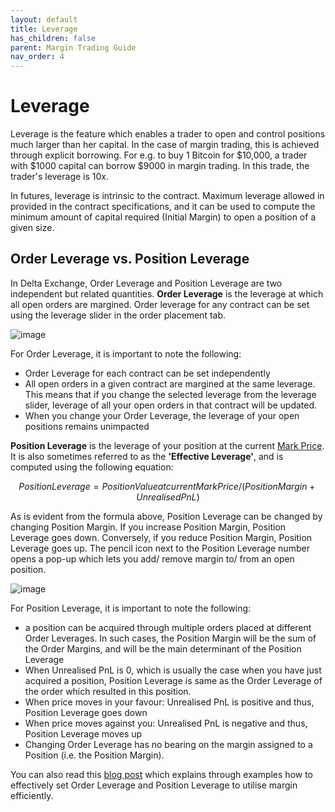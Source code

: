 ```yaml
---
layout: default
title: Leverage
has_children: false
parent: Margin Trading Guide
nav_order: 4
---
```


# Leverage

Leverage is the feature which enables a trader to open and control positions much larger than her capital. In the case of margin trading, this is achieved through explicit borrowing. For e.g. to buy 1 Bitcoin for $10,000, a trader with $1000 capital can borrow $9000 in margin trading. In this trade, the trader's leverage is 10x.

In futures, leverage is intrinsic to the contract. Maximum leverage allowed in provided in the contract specifications, and it can be used to compute the minimum amount of capital required (Initial Margin) to open a position of a given size. 

## Order Leverage vs. Position Leverage

In Delta Exchange, Order Leverage and Position Leverage are two independent but related quantities. **Order Leverage** is the leverage at which all open orders are margined. Order leverage for any contract can be set using the leverage slider in the order placement tab.

![image]({{site.baseurl}}/assets/images/order_leverage.jpg "How to change order leverage")

For Order Leverage, it is important to note the following:
- Order Leverage for each contract can be set independently
- All open orders in a given contract are margined at the same leverage. This means that if you change the selected leverage from the leverage slider, leverage of all your open orders in that contract will be updated.
- When you change your Order Leverage, the leverage of your open positions remains unimpacted

**Position Leverage** is the leverage of your position at the current [Mark Price]({{site.baseurl}}/docs/trading-guide/fair-price/#fair-price-marking). It is also sometimes referred to as the **'Effective Leverage'**, and is computed using the following equation:

$$Position Leverage = Position Value at current Mark Price/ (Position Margin + Unrealised PnL)$$

As is evident from the formula above, Position Leverage can be changed by changing Position Margin. If you increase Position Margin, Position Leverage goes down. Conversely, if you reduce Position Margin, Position Leverage goes up. The pencil icon next to the Position Leverage number opens a pop-up which lets you add/ remove margin to/ from an open position.

![image]({{site.baseurl}}/assets/images/position_leverage.jpg "How to change position leverage")

For Position Leverage, it is important to note the following:
- a position can be acquired through multiple orders placed at different Order Leverages. In such cases, the Position Margin will be the sum of the Order Margins, and will be the main determinant of the Position Leverage
- When Unrealised PnL is 0, which is usually the case when you have just acquired a position, Position Leverage is same as the Order Leverage of the order which resulted in this position.
- When price moves in your favour: Unrealised PnL is positive and thus, Position Leverage goes down
- When price moves against you: Unrealised PnL is negative and thus, Position Leverage moves up
- Changing Order Leverage has no bearing on the margin assigned to a Position (i.e. the Position Margin). 

You can also read this [blog post](https://www.delta.exchange/blog/order-leverage-position-leverage-efficient-margin-utilisation/) which explains through examples how to effectively set Order Leverage and Position Leverage to utilise margin efficiently. 


